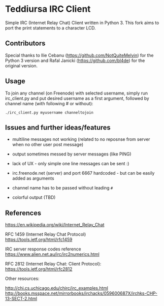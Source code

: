 # Teddiursa IRC Client

Simple IRC (Internet Relay Chat) Client written in Python 3. This fork aims to port the print statements to a character LCD.

## Contributors

Special thanks to Ilie Cebanu (https://github.com/NotQuiteMelvin) for the Python 3 version and Rafal Janicki (https://github.com/bl4de) for the original version.

## Usage

To join any channel (on Freenode) with selected username, simply run irc_client.py and put desired username as a first argument, followed by channel name (with following # or without):

```
./irc_client.py myusername channeltojoin
```

## Issues and further ideas/features

- multiline messages not working (related to no reposnse from server when no other user post message)
- output sometimes messed by server messages (like PING)
- lack of UX - only simple one line messages can be sent :)
- irc.freenode.net (server) and port 6667 hardcoded - but can be easily added as arguments
- channel name has to be passed without leading `#`

- colorful output (TBD)

## References

https://en.wikipedia.org/wiki/Internet_Relay_Chat

RFC 1459 (Internet Relay Chat Protocol)  
https://tools.ietf.org/html/rfc1459

IRC server response codes reference  
https://www.alien.net.au/irc/irc2numerics.html

RFC 2812 (Internet Relay Chat: Client Protocol):  
https://tools.ietf.org/html/rfc2812

Other resources:

http://chi.cs.uchicago.edu/chirc/irc_examples.html  
http://books.msspace.net/mirrorbooks/irchacks/059600687X/irchks-CHP-13-SECT-2.html
